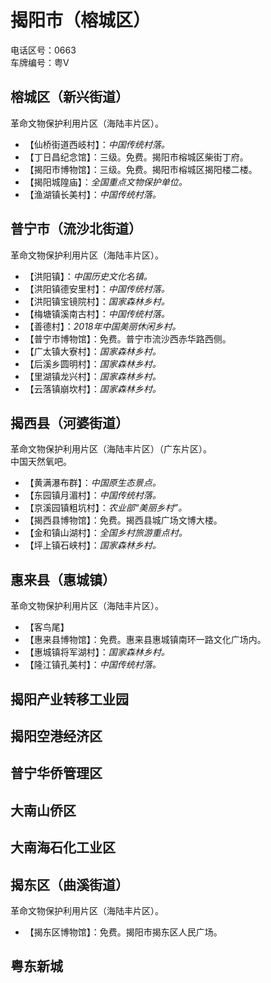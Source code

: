 # 揭阳市（榕城区）  
电话区号：0663  
车牌编号：粤V  

## 榕城区（新兴街道）  
革命文物保护利用片区（海陆丰片区）。  
* 【仙桥街道西岐村】：*中国传统村落。*  
* 【丁日昌纪念馆】：三级。免费。揭阳市榕城区柴街丁府。  
* 【揭阳市博物馆】：三级。免费。揭阳市榕城区揭阳楼二楼。  
* 【揭阳城隍庙】：*全国重点文物保护单位。*  
* 【渔湖镇长美村】：*中国传统村落。*  

## 普宁市（流沙北街道）  
革命文物保护利用片区（海陆丰片区）。  
* 【洪阳镇】：*中国历史文化名镇。*  
* 【洪阳镇德安里村】：*中国传统村落。*  
* 【洪阳镇宝镜院村】：*国家森林乡村。*  
* 【梅塘镇溪南古村】：*中国传统村落。*  
* 【善德村】：*2018年中国美丽休闲乡村。*  
* 【普宁市博物馆】：免费。普宁市流沙西赤华路西侧。  
* 【广太镇大寮村】：*国家森林乡村。*  
* 【后溪乡圆明村】：*国家森林乡村。*  
* 【里湖镇龙兴村】：*国家森林乡村。*  
* 【云落镇崩坎村】：*国家森林乡村。*  

## 揭西县（河婆街道）  
革命文物保护利用片区（海陆丰片区）（广东片区）。  
中国天然氧吧。  
* 【黄满瀑布群】：*中国原生态景点。*  
* 【东园镇月湄村】：*中国传统村落。*  
* 【京溪园镇粗坑村】：*农业部“美丽乡村”。*  
* 【揭西县博物馆】：免费。揭西县城广场文博大楼。  
* 【金和镇山湖村】：*全国乡村旅游重点村。*  
* 【坪上镇石峡村】：*国家森林乡村。*  

## 惠来县（惠城镇）  
革命文物保护利用片区（海陆丰片区）。  
* 【客鸟尾】  
* 【惠来县博物馆】：免费。惠来县惠城镇南环一路文化广场内。  
* 【惠城镇将军湖村】：*国家森林乡村。*  
* 【隆江镇孔美村】：*中国传统村落。*  

## 揭阳产业转移工业园  

## 揭阳空港经济区  

## 普宁华侨管理区  

## 大南山侨区  

## 大南海石化工业区  

## 揭东区（曲溪街道）  
革命文物保护利用片区（海陆丰片区）。  
* 【揭东区博物馆】：免费。揭阳市揭东区人民广场。  

## 粤东新城 